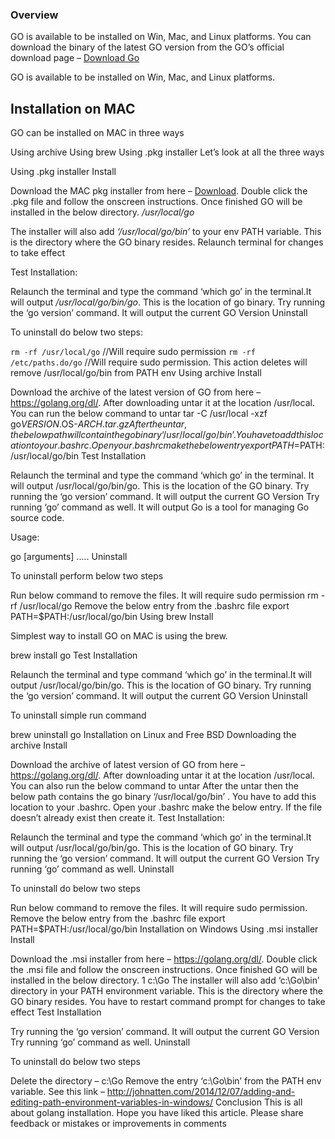### Overview

GO is available to be installed on Win, Mac, and Linux platforms. You can download the binary of the latest GO version from the GO’s official download page –       [Download Go](https://golang.org/dl/)

GO is available to be installed on Win, Mac, and Linux platforms.

## Installation on MAC
GO can be installed on MAC in three ways

Using archive
Using brew
Using .pkg installer
Let’s look at all the three ways

Using .pkg installer
Install

Download the MAC pkg installer from here – [Download](https://golang.org/dl/). Double click the .pkg file and follow the onscreen instructions. Once finished GO will be installed in the below directory.
_/usr/local/go_

The installer will also add _‘/usr/local/go/bin’_ to your env PATH variable. This is the directory where the GO binary resides. Relaunch terminal for changes to take effect

Test Installation:

Relaunch the terminal and type the command ‘which go’ in the terminal.It will output _/usr/local/go/bin/go_.  This is the location of go binary.
Try running the ‘go version’ command. It will output the current GO Version
Uninstall

To uninstall do below two steps:

`rm -rf /usr/local/go`      //Will require sudo permission
`rm -rf /etc/paths.do/go`   //Will require sudo permission. 
This action deletes will remove /usr/local/go/bin from PATH env
Using archive
Install

Download the archive of the latest version of GO from here  – https://golang.org/dl/. After downloading untar it at the location /usr/local. You can run the below command to untar
tar -C /usr/local -xzf go$VERSION.$OS-$ARCH.tar.gz
After the untar, the below path will contain the go binary ‘/usr/local/go/bin’. You have to add this location to your .bashrc. Open your .bashrc make the below entry
export PATH=$PATH:/usr/local/go/bin
Test Installation

Relaunch the terminal and type the command ‘which go’ in the terminal. It will output /usr/local/go/bin/go.  This is the location of the GO binary.
Try running the ‘go version’ command. It will output the current GO Version
Try running ‘go’ command as well. It will output
Go is a tool for managing Go source code.

Usage:

go  [arguments]
.....
Uninstall

To uninstall perform below two steps

Run below command to remove the files. It will require sudo permission
rm -rf /usr/local/go 
Remove the below entry from the .bashrc file
export PATH=$PATH:/usr/local/go/bin
Using brew
Install

Simplest way to install GO on MAC is using the brew.

brew install go
Test Installation

Relaunch the terminal and type command ‘which go’ in the terminal.It will output /usr/local/go/bin/go.  This is the location of GO binary.
Try running the ‘go version’ command. It will output the current GO Version
Uninstall

To uninstall simple run command

brew uninstall go
Installation on Linux and Free BSD
Downloading the archive
Install

Download the archive of latest version of GO from here  – https://golang.org/dl/. After downloading untar it at the location /usr/local. You can also run the below command to untar
After the untar then the below path contains the go binary ‘/usr/local/go/bin’ . You have to add this location to your .bashrc. Open your .bashrc make the below entry. If the file doesn’t already exist then create it.
Test Installation:

Relaunch the terminal and type the  command ‘which go’ in the terminal.It will output /usr/local/go/bin/go.  This is the location of GO binary.
Try running the ‘go version’ command. It will output the current GO Version
Try running ‘go’ command as well.
Uninstall

To uninstall do below two steps

Run below command to remove the files. It will require sudo permission.
Remove the below entry from the .bashrc file
export PATH=$PATH:/usr/local/go/bin
Installation on Windows
Using .msi installer
Install

Download the .msi  installer from here – https://golang.org/dl/. Double click the .msi file and follow the onscreen instructions. Once finished GO will be installed in the below directory.
1
c:\Go
The installer will also add ‘c:\Go\bin’ directory in your PATH environment variable. This is the directory where the GO binary resides. You have to restart command prompt for changes to take effect
Test Installation

Try running the ‘go version’ command. It will output the current GO Version
Try running ‘go’ command as well.
Uninstall

To uninstall do below two steps

Delete the directory – c:\Go 
Remove the entry ‘c:\Go\bin’ from the PATH env variable. See this link – http://johnatten.com/2014/12/07/adding-and-editing-path-environment-variables-in-windows/
Conclusion
This is all about golang installation. Hope you have liked this article. Please share feedback or mistakes or improvements in comments
